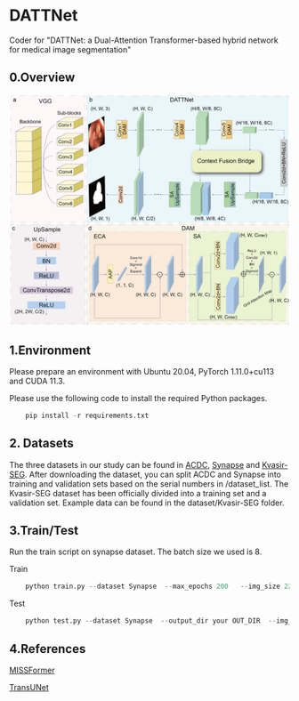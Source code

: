 # DATTNet<br />


Coder for "DATTNet: a Dual-Attention Transformer-based hybrid network for medical image segmentation"<br />

## 0.Overview
![image](https://github.com/MhZhang123/DATTNet/blob/main/figure/figure.png)

## 1.Environment<br />
Please prepare an environment with Ubuntu 20.04, PyTorch 1.11.0+cu113 and CUDA 11.3.<br />

Please use the following code to install the required Python packages.
```python
    pip install -r requirements.txt
```
## 2. Datasets
The three datasets in our study can be found in [ACDC](https://ieee-dataport.org/documents/automatic-cardiac-diagnosis-challenge), [Synapse](https://www.synapse.org/#!Synapse:syn3193805/wiki/217789) and [Kvasir-SEG](https://datasets.simula.no/kvasir-seg/).
After downloading the dataset, you can split ACDC and Synapse into training and validation sets based on the serial numbers in /dataset_list.
The Kvasir-SEG dataset has been officially divided into a training set and a validation set. Example data can be found in the dataset/Kvasir-SEG folder.

## 3.Train/Test
Run the train script on synapse dataset. The batch size we used is 8.

Train
```python
    python train.py --dataset Synapse  --max_epochs 200   --img_size 224 --base_lr 0.001 --batch_size 8
```

Test
```python
    python test.py --dataset Synapse  --output_dir your OUT_DIR  --img_size 224
```

## 4.References
[MISSFormer](https://github.com/ZhifangDeng/MISSFormer)

[TransUNet](https://github.com/Beckschen/TransUNet)


